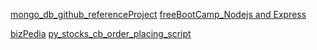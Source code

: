 [mongo_db_github_referenceProject](https://github.com/dmalvia/Express_MongoDB_Rest_API_Tutorial/tree/main)
[freeBootCamp_Nodejs and Express](https://www.youtube.com/watch?v=Oe421EPjeBE)

[bizPedia]()
[py_stocks_cb_order_placing_script](https://gist.github.com/rhettre/dcc293442c21be2946d40c55fe84b014)
